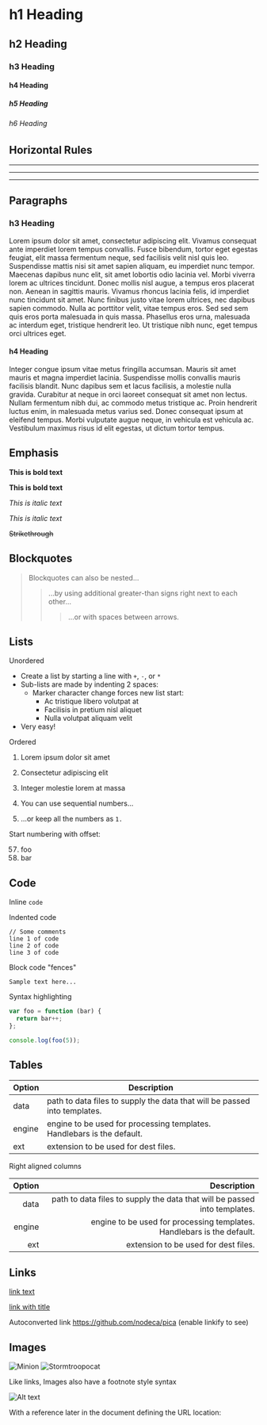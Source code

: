 # h1 Heading
## h2 Heading
### h3 Heading
#### h4 Heading
##### h5 Heading
###### h6 Heading


## Horizontal Rules

___

---

***


## Paragraphs

### h3 Heading
Lorem ipsum dolor sit amet, consectetur adipiscing elit. Vivamus consequat ante imperdiet lorem tempus convallis. Fusce bibendum, tortor eget egestas feugiat, elit massa fermentum neque, sed facilisis velit nisl quis leo. Suspendisse mattis nisi sit amet sapien aliquam, eu imperdiet nunc tempor. Maecenas dapibus nunc elit, sit amet lobortis odio lacinia vel. Morbi viverra lorem ac ultrices tincidunt. Donec mollis nisl augue, a tempus eros placerat non. Aenean in sagittis mauris. Vivamus rhoncus lacinia felis, id imperdiet nunc tincidunt sit amet. Nunc finibus justo vitae lorem ultrices, nec dapibus sapien commodo. Nulla ac porttitor velit, vitae tempus eros. Sed sed sem quis eros porta malesuada in quis massa. Phasellus eros urna, malesuada ac interdum eget, tristique hendrerit leo. Ut tristique nibh nunc, eget tempus orci ultrices eget.

#### h4 Heading
Integer congue ipsum vitae metus fringilla accumsan. Mauris sit amet mauris et magna imperdiet lacinia. Suspendisse mollis convallis mauris facilisis blandit. Nunc dapibus sem et lacus facilisis, a molestie nulla gravida. Curabitur at neque in orci laoreet consequat sit amet non lectus. Nullam fermentum nibh dui, ac commodo metus tristique ac. Proin hendrerit luctus enim, in malesuada metus varius sed. Donec consequat ipsum at eleifend tempus. Morbi vulputate augue neque, in vehicula est vehicula ac. Vestibulum maximus risus id elit egestas, ut dictum tortor tempus.


## Emphasis

**This is bold text**

__This is bold text__

*This is italic text*

_This is italic text_

~~Strikethrough~~


## Blockquotes


> Blockquotes can also be nested...
>> ...by using additional greater-than signs right next to each other...
> > > ...or with spaces between arrows.


## Lists

Unordered

+ Create a list by starting a line with `+`, `-`, or `*`
+ Sub-lists are made by indenting 2 spaces:
  - Marker character change forces new list start:
    * Ac tristique libero volutpat at
    + Facilisis in pretium nisl aliquet
    - Nulla volutpat aliquam velit
+ Very easy!

Ordered

1. Lorem ipsum dolor sit amet
2. Consectetur adipiscing elit
3. Integer molestie lorem at massa


1. You can use sequential numbers...
1. ...or keep all the numbers as `1.`

Start numbering with offset:

57. foo
1. bar


## Code

Inline `code`

Indented code

    // Some comments
    line 1 of code
    line 2 of code
    line 3 of code


Block code "fences"

```
Sample text here...
```

Syntax highlighting

``` js
var foo = function (bar) {
  return bar++;
};

console.log(foo(5));
```

## Tables

| Option | Description |
| ------ | ----------- |
| data   | path to data files to supply the data that will be passed into templates. |
| engine | engine to be used for processing templates. Handlebars is the default. |
| ext    | extension to be used for dest files. |

Right aligned columns

| Option | Description |
| ------:| -----------:|
| data   | path to data files to supply the data that will be passed into templates. |
| engine | engine to be used for processing templates. Handlebars is the default. |
| ext    | extension to be used for dest files. |


## Links

[link text](http://dev.nodeca.com)

[link with title](http://nodeca.github.io/pica/demo/ "title text!")

Autoconverted link https://github.com/nodeca/pica (enable linkify to see)


## Images

![Minion](https://octodex.github.com/images/minion.png)
![Stormtroopocat](https://octodex.github.com/images/stormtroopocat.jpg "The Stormtroopocat")

Like links, Images also have a footnote style syntax

![Alt text][id]

With a reference later in the document defining the URL location:

[id]: https://octodex.github.com/images/dojocat.jpg  "The Dojocat"

